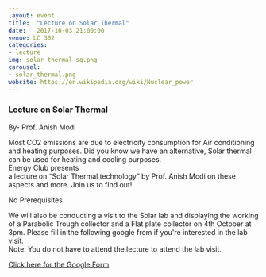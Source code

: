 ```yaml
---
layout: event
title:  "Lecture on Solar Thermal"
date:   2017-10-03 21:00:00
venue: LC 302
categories:
- lecture
img: solar_thermal_sq.png
carousel:
- solar_thermal.png
website: https://en.wikipedia.org/wiki/Nuclear_power
---
```

<h3>Lecture on Solar Thermal</h3>
By- Prof. Anish Modi
<br/>

<p>Most CO2 emissions are due to electricity consumption for Air conditioning and heating purposes. 
Did you know we have an alternative, Solar thermal can be used for heating and cooling purposes.
<br/>
Energy Club presents 
<br/>
a lecture on “Solar Thermal technology” by Prof. Anish Modi on these aspects and more. 
Join us to find out!

No Prerequisites

<p>We will also be conducting a visit to the Solar lab and displaying the working of a Parabolic Trough collector and a Flat plate collector on 4th October at 3pm. 
Please fill in the following google from if you're interested in the lab visit.
<br/>
Note: You do not have to attend the lecture to attend the lab visit.

<a href="https://goo.gl/forms/BpZFwUT9RK9rfZwA3" target="_blank">Click here for the Google Form</a>
